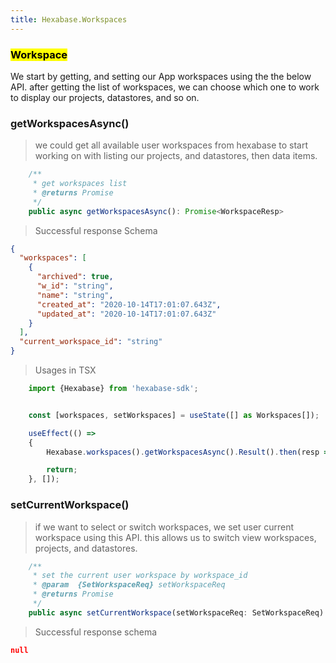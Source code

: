 ```yaml
---
title: Hexabase.Workspaces
---
```


### <mark>Workspace</mark>
We start by getting, and setting our App workspaces using the the below API. after getting the list of workspaces, we can choose which one to work to display our projects, datastores, and so on.

### getWorkspacesAsync()

> we could get all available user workspaces from hexabase to start working on with listing our projects, and datastores, then data items.

```ts
    /**
     * get workspaces list
     * @returns Promise
     */
    public async getWorkspacesAsync(): Promise<WorkspaceResp>
```

> Successful response Schema

```json
{
  "workspaces": [
    {
      "archived": true,
      "w_id": "string",
      "name": "string",
      "created_at": "2020-10-14T17:01:07.643Z",
      "updated_at": "2020-10-14T17:01:07.643Z"
    }
  ],
  "current_workspace_id": "string"
}
```

> Usages in TSX

```jsx
    import {Hexabase} from 'hexabase-sdk';


    const [workspaces, setWorkspaces] = useState([] as Workspaces[]);

    useEffect(() =>
    {
        Hexabase.workspaces().getWorkspacesAsync().Result().then(resp => setWorkspaces(resp.workspaces));

        return;
    }, []);    
```

### setCurrentWorkspace()

> if we want to select or switch workspaces, we set user current workspace using this API. this allows us to switch view workspaces, projects, and datastores.

```ts
    /**
     * set the current user workspace by workspace_id
     * @param  {SetWorkspaceReq} setWorkspaceReq
     * @returns Promise
     */
    public async setCurrentWorkspace(setWorkspaceReq: SetWorkspaceReq): Promise<object>
```

> Successful response schema

```json
null
```